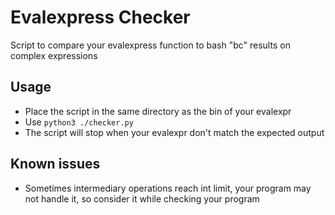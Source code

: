# Evalexpress Checker
Script to compare your evalexpress function to bash "bc" results on complex expressions

## Usage
- Place the script in the same directory as the bin of your evalexpr
- Use `python3 ./checker.py`
- The script will stop when your evalexpr don't match the expected output

## Known issues
- Sometimes intermediary operations reach int limit, your program may not handle it, so consider it while checking your program
